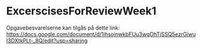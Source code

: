 # ExcerscisesForReviewWeek1


Opgavebesvarelserne kan tilgås på dette link: 
https://docs.google.com/document/d/1ihsojnwkbFUu3wqOhTjSSQ5ezrGiwuI3DXtkPLt-_8Q/edit?usp=sharing
